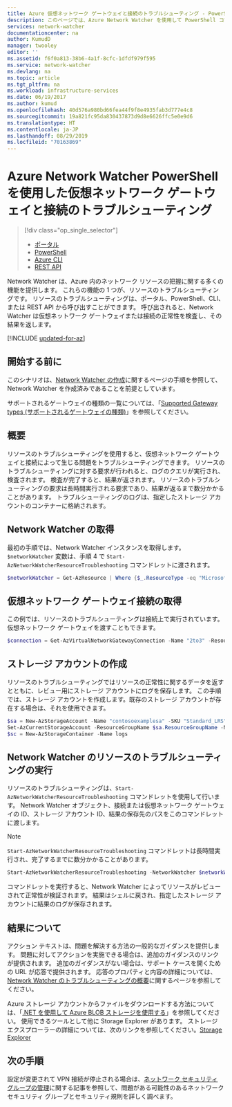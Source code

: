 ```yaml
---
title: Azure 仮想ネットワーク ゲートウェイと接続のトラブルシューティング - PowerShell | Microsoft Docs
description: このページでは、Azure Network Watcher を使用して PowerShell コマンドレットのトラブルシューティングを行う方法を説明します。
services: network-watcher
documentationcenter: na
author: KumudD
manager: twooley
editor: ''
ms.assetid: f6f0a813-38b6-4a1f-8cfc-1dfdf979f595
ms.service: network-watcher
ms.devlang: na
ms.topic: article
ms.tgt_pltfrm: na
ms.workload: infrastructure-services
ms.date: 06/19/2017
ms.author: kumud
ms.openlocfilehash: 40d576a980bd66fea44f9f8e4935fab3d777e4c8
ms.sourcegitcommit: 19a821fc95da830437873d9d8e6626ffc5e0e9d6
ms.translationtype: HT
ms.contentlocale: ja-JP
ms.lasthandoff: 08/29/2019
ms.locfileid: "70163869"
---
```

# <a name="troubleshoot-virtual-network-gateway-and-connections-using-azure-network-watcher-powershell"></a>Azure Network Watcher PowerShell を使用した仮想ネットワーク ゲートウェイと接続のトラブルシューティング

> [!div class="op_single_selector"]
> - [ポータル](diagnose-communication-problem-between-networks.md)
> - [PowerShell](network-watcher-troubleshoot-manage-powershell.md)
> - [Azure CLI](network-watcher-troubleshoot-manage-cli.md)
> - [REST API](network-watcher-troubleshoot-manage-rest.md)

Network Watcher は、Azure 内のネットワーク リソースの把握に関する多くの機能を提供します。 これらの機能の 1 つが、リソースのトラブルシューティングです。 リソースのトラブルシューティングは、ポータル、PowerShell、CLI、または REST API から呼び出すことができます。 呼び出されると、Network Watcher は仮想ネットワーク ゲートウェイまたは接続の正常性を検査し、その結果を返します。


[!INCLUDE [updated-for-az](../../includes/updated-for-az.md)]

## <a name="before-you-begin"></a>開始する前に

このシナリオは、[Network Watcher の作成](network-watcher-create.md)に関するページの手順を参照して、Network Watcher を作成済みであることを前提としています。

サポートされるゲートウェイの種類の一覧については、「[Supported Gateway types (サポートされるゲートウェイの種類)](network-watcher-troubleshoot-overview.md#supported-gateway-types)」を参照してください。

## <a name="overview"></a>概要

リソースのトラブルシューティングを使用すると、仮想ネットワーク ゲートウェイと接続によって生じる問題をトラブルシューティングできます。 リソースのトラブルシューティングに対する要求が行われると、ログのクエリが実行され、検査されます。 検査が完了すると、結果が返されます。 リソースのトラブルシューティングの要求は長時間実行される要求であり、結果が返るまで数分かかることがあります。 トラブルシューティングのログは、指定したストレージ アカウントのコンテナーに格納されます。

## <a name="retrieve-network-watcher"></a>Network Watcher の取得

最初の手順では、Network Watcher インスタンスを取得します。 `$networkWatcher` 変数は、手順 4 で `Start-AzNetworkWatcherResourceTroubleshooting` コマンドレットに渡されます。

```powershell
$networkWatcher = Get-AzResource | Where {$_.ResourceType -eq "Microsoft.Network/networkWatchers" -and $_.Location -eq "WestCentralUS" } 
```

## <a name="retrieve-a-virtual-network-gateway-connection"></a>仮想ネットワーク ゲートウェイ接続の取得

この例では、リソースのトラブルシューティングは接続上で実行されています。 仮想ネットワーク ゲートウェイを渡すこともできます。

```powershell
$connection = Get-AzVirtualNetworkGatewayConnection -Name "2to3" -ResourceGroupName "testrg"
```

## <a name="create-a-storage-account"></a>ストレージ アカウントの作成

リソースのトラブルシューティングではリソースの正常性に関するデータを返すとともに、レビュー用にストレージ アカウントにログを保存します。 この手順では、ストレージ アカウントを作成します。既存のストレージ アカウントが存在する場合は、それを使用できます。

```powershell
$sa = New-AzStorageAccount -Name "contosoexamplesa" -SKU "Standard_LRS" -ResourceGroupName "testrg" -Location "WestCentralUS"
Set-AzCurrentStorageAccount -ResourceGroupName $sa.ResourceGroupName -Name $sa.StorageAccountName
$sc = New-AzStorageContainer -Name logs
```

## <a name="run-network-watcher-resource-troubleshooting"></a>Network Watcher のリソースのトラブルシューティングの実行

リソースのトラブルシューティングは、`Start-AzNetworkWatcherResourceTroubleshooting` コマンドレットを使用して行います。 Network Watcher オブジェクト、接続または仮想ネットワーク ゲートウェイの ID、ストレージ アカウント ID、結果の保存先のパスをこのコマンドレットに渡します。

> [!NOTE]
> `Start-AzNetworkWatcherResourceTroubleshooting` コマンドレットは長時間実行され、完了するまでに数分かかることがあります。

```powershell
Start-AzNetworkWatcherResourceTroubleshooting -NetworkWatcher $networkWatcher -TargetResourceId $connection.Id -StorageId $sa.Id -StoragePath "$($sa.PrimaryEndpoints.Blob)$($sc.name)"
```

コマンドレットを実行すると、Network Watcher によってリソースがレビューされて正常性が検証されます。 結果はシェルに戻され、指定したストレージ アカウントに結果のログが保存されます。

## <a name="understanding-the-results"></a>結果について

アクション テキストは、問題を解決する方法の一般的なガイダンスを提供します。 問題に対してアクションを実施できる場合は、追加のガイダンスのリンクが提供されます。 追加のガイダンスがない場合は、サポート ケースを開くための URL が応答で提供されます。  応答のプロパティと内容の詳細については、[Network Watcher のトラブルシューティングの概要](network-watcher-troubleshoot-overview.md)に関するページを参照してください。

Azure ストレージ アカウントからファイルをダウンロードする方法については、「[.NET を使用して Azure BLOB ストレージを使用する](../storage/blobs/storage-dotnet-how-to-use-blobs.md)」を参照してください。 使用できるツールとして他に Storage Explorer があります。 ストレージ エクスプローラーの詳細については、次のリンクを参照してください。[Storage Explorer](https://storageexplorer.com/)

## <a name="next-steps"></a>次の手順

設定が変更されて VPN 接続が停止される場合は、[ネットワーク セキュリティ グループの管理](../virtual-network/manage-network-security-group.md)に関する記事を参照して、問題がある可能性のあるネットワーク セキュリティ グループとセキュリティ規則を詳しく調べます。
